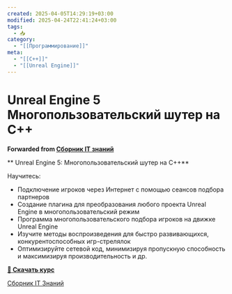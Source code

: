 ```yaml
---
created: 2025-04-05T14:29:19+03:00
modified: 2025-04-24T22:41:24+03:00
tags:
  - 📥
category:
  - "[[Программирование]]"
meta:
  - "[[C++]]"
  - "[[Unreal Engine]]"
---
```


# Unreal Engine 5 Многопользовательский шутер на C++

**Forwarded from [Сборник IT знаний](https://t.me/c/1697904673/196)**

** Unreal Engine 5: Многопользовательский шутер на C++**

Научитесь:
 - Подключение игроков через Интернет с помощью сеансов подбора партнеров
 - Создание плагина для преобразования любого проекта Unreal Engine в многопользовательский режим
 - Программа многопользовательского подбора игроков на движке Unreal Engine
 - Изучите методы воспроизведения для быстро развивающихся, конкурентоспособных игр-стрелялок
 - Оптимизируйте сетевой код, минимизируя пропускную способность и максимизируя производительность и др.

[**💾 Скачать курс**](https://t.me/sbornik_it/100)

[Сборник IT Знаний](https://t.me/+msK2dnxHsiI3OGFi)
